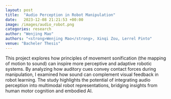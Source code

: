 ```yaml
---
layout: post
title:  "Audio Perception in Robot Manipulation"
date:   2023-12-08 21:21:53 +00:00
image: /images/audio_robot.png
categories: research
author: "Wenjing Mao"
authors: "<strong>Wenjing Mao</strong>, Xinqi Zou, Lerrel Pinto"
venue: "Bacheler Thesis"
---
```

This project explores how principles of movement sonification (the mapping of motion to sound) can inspire more perceptive and adaptive robotic systems. By analyzing how auditory cues convey contact forces during manipulation, I examined how sound can complement visual feedback in robot learning. The study highlights the potential of integrating audio perception into multimodal robot representations, bridging insights from human motor cognition and embodied AI.